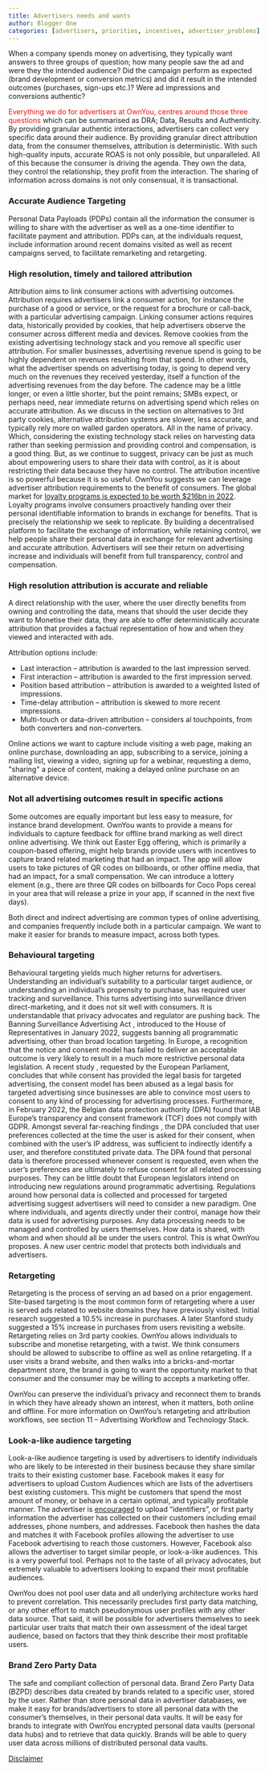 ```yaml
---
title: Advertisers needs and wants
author: Blogger One
categories: [advertisers, priorities, incentives, advertiser_problems]
---
```


When a company spends money on advertising, they typically want answers to three groups of question; how many people saw the ad and were they the intended audience? Did the campaign perform as expected (brand development or conversion metrics) and did it result in the intended outcomes (purchases, sign-ups etc.)? Were ad impressions and conversions authentic?

<span style="color: #e81313"> Everything we do for advertisers at OwnYou, centres around those three questions</span> which can be summarised as DRA; Data, Results and Authenticity. By providing granular authentic interactions, advertisers can collect very specific data around their audience. By providing granular direct attribution data, from the consumer themselves, attribution is deterministic. With such high-quality inputs, accurate ROAS is not only possible, but unparalleled. All of this because the consumer is driving the agenda. They own the data, they control the relationship, they profit from the interaction. The sharing of information across domains is not only consensual, it is transactional.

### Accurate Audience Targeting

Personal Data Payloads (PDPs) contain all the information the consumer is willing to share with the advertiser as well as a one-time identifier to facilitate payment and attribution. PDPs can, at the individuals request, include information around recent domains visited as well as recent campaigns served, to facilitate remarketing and retargeting.

### High resolution, timely and tailored attribution

Attribution aims to link consumer actions with advertising outcomes. Attribution requires advertisers link a consumer action, for instance the purchase of a good or service, or the request for a brochure or call-back, with a particular advertising campaign. Linking consumer actions requires data, historically provided by cookies, that help advertisers observe the consumer across different media and devices. Remove cookies from the existing advertising technology stack and you remove all specific user attribution. For smaller businesses, advertising revenue spend is going to be highly dependent on revenues resulting from that spend. In other words, what the advertiser spends on advertising today, is going to depend very much on the revenues they received yesterday, itself a function of the advertising revenues from the day before. The cadence may be a little longer, or even a little shorter, but the point remains; SMBs expect, or perhaps need, near immediate returns on advertising spend which relies on accurate attribution. As we discuss in the section on alternatives to 3rd party cookies, alternative attribution systems are slower, less accurate, and typically rely more on walled garden operators. All in the name of privacy. Which, considering the existing technology stack relies on harvesting data rather than seeking permission and providing control and compensation, is a good thing. But, as we continue to suggest, privacy can be just as much about empowering users to share their data with control, as it is about restricting their data because they have no control. The attribution incentive is so powerful because it is so useful. OwnYou suggests we can leverage advertiser attribution requirements to the benefit of consumers. The global market for <a href="https://www.beroeinc.com/category-intelligence/loyalty-programs-market/" target="_blank">loyalty programs is expected to be worth $216bn in 2022</a>. Loyalty programs involve consumers proactively handing over their personal identifiable information to brands in exchange for benefits. That is precisely the relationship we seek to replicate. By building a decentralised platform to facilitate the exchange of information, while retaining control, we help people share their personal data in exchange for relevant advertising and accurate attribution. Advertisers will see their return on advertising increase and individuals will benefit from full transparency, control and compensation.

### High resolution attribution is accurate and reliable

A direct relationship with the user, where the user directly benefits from owning and controlling the data, means that should the user decide they want to Monetise their data, they are able to offer deterministically accurate attribution that provides a factual representation of how and when they viewed and interacted with ads.

Attribution options include:

- Last interaction – attribution is awarded to the last impression served.
- First interaction – attribution is awarded to the first impression served.
- Position based attribution – attribution is awarded to a weighted listed of impressions.
- Time-delay attribution – attribution is skewed to more recent impressions.
- Multi-touch or data-driven attribution – considers al touchpoints, from both converters and non-converters.

Online actions we want to capture include visiting a web page, making an online purchase, downloading an app, subscribing to a service, joining a mailing list, viewing a video, signing up for a webinar, requesting a demo, "sharing" a piece of content, making a delayed online purchase on an alternative device.

### Not all advertising outcomes result in specific actions

Some outcomes are equally important but less easy to measure, for instance brand development. OwnYou wants to provide a means for individuals to capture feedback for offline brand marking as well direct online advertising. We think out Easter Egg offering, which is primarily a coupon-based offering, might help brands provide users with incentives to capture brand related marketing that had an impact. The app will allow users to take pictures of QR codes on billboards, or other offline media, that had an impact, for a small compensation. We can introduce a lottery element (e.g., there are three QR codes on billboards for Coco Pops cereal in your area that will release a prize in your app, if scanned in the next five days).

Both direct and indirect advertising are common types of online advertising, and companies frequently include both in a particular campaign. We want to make it easier for brands to measure impact, across both types.

### Behavioural targeting

Behavioural targeting yields much higher returns for advertisers. Understanding an individual’s suitability to a particular target audience, or understanding an individual’s propensity to purchase, has required user tracking and surveillance. This turns advertising into surveillance driven direct-marketing, and it does not sit well with consumers. It is understandable that privacy advocates and regulator are pushing back. The Banning Surveillance Advertising Act , introduced to the House of Representatives in January 2022, suggests banning all programmatic advertising, other than broad location targeting. In Europe, a recognition that the notice and consent model has failed to deliver an acceptable outcome is very likely to result in a much more restrictive personal data legislation. A recent study , requested by the European Parliament, concludes that while consent has provided the legal basis for targeted advertising, the consent model has been abused as a legal basis for targeted advertising since businesses are able to convince most users to consent to any kind of processing for advertising processes. Furthermore, in February 2022, the Belgian data protection authority (DPA) found that IAB Europe’s transparency and consent framework (TCF) does not comply with GDPR. Amongst several far-reaching findings , the DPA concluded that user preferences collected at the time the user is asked for their consent, when combined with the user’s IP address, was sufficient to indirectly identify a user, and therefore constituted private data. The DPA found that personal data is therefore processed whenever consent is requested, even when the user’s preferences are ultimately to refuse consent for all related processing purposes. They can be little doubt that European legislators intend on introducing new regulations around programmatic advertising. Regulations around how personal data is collected and processed for targeted advertising suggest advertisers will need to consider a new paradigm. One where individuals, and agents directly under their control, manage how their data is used for advertising purposes. Any data processing needs to be managed and controlled by users themselves. How data is shared, with whom and when should all be under the users control. This is what OwnYou proposes. A new user centric model that protects both individuals and advertisers.

### Retargeting

Retargeting is the process of serving an ad based on a prior engagement. Site-based targeting is the most common form of retargeting where a user is served ads related to website domains they have previously visited. Initial research suggested a 10.5% increase in purchases. A later Stanford study suggested a 15% increase in purchases from users revisiting a website. Retargeting relies on 3rd party cookies. OwnYou allows individuals to subscribe and monetise retargeting, with a twist. We think consumers should be allowed to subscribe to offline as well as online retargeting. If a user visits a brand website, and then walks into a bricks-and-mortar department store, the brand is going to want the opportunity market to that consumer and the consumer may be willing to accepts a marketing offer.

OwnYou can preserve the individual’s privacy and reconnect them to brands in which they have already shown an interest, when it matters, both online and offline. For more information on OwnYou’s retargeting and attribution workflows, see section 11 – Advertising Workflow and Technology Stack.

### Look-a-like audience targeting

Look-a-like audience targeting is used by advertisers to identify individuals who are likely to be interested in their business because they share similar traits to their existing customer base. Facebook makes it easy for advertisers to upload Custom Audiences which are lists of the advertisers best existing customers. This might be customers that spend the most amount of money, or behave in a certain optimal, and typically profitable manner. The advertiser is <a href="https://www.facebook.com/business/help/341425252616329?id=2469097953376494&locale=en_GB" target="_blank">encouraged</a> to upload “identifiers”, or first party information the advertiser has collected on their customers including email addresses, phone numbers, and addresses. Facebook then hashes the data and matches it with Facebook profiles allowing the advertiser to use Facebook advertising to reach those customers. However, Facebook also allows the advertiser to target similar people, or look-a-like audiences. This is a very powerful tool. Perhaps not to the taste of all privacy advocates, but extremely valuable to advertisers looking to expand their most profitable audiences.

OwnYou does not pool user data and all underlying architecture works hard to prevent correlation. This necessarily precludes first party data matching, or any other effort to match pseudonymous user profiles with any other data source. That said, it will be possible for advertisers themselves to seek particular user traits that match their own assessment of the ideal target audience, based on factors that they think describe their most profitable users.

### Brand Zero Party Data

The safe and compliant collection of personal data. Brand Zero Party Data (BZPD) describes data created by brands related to a specific user, stored by the user. Rather than store personal data in advertiser databases, we make it easy for brands/advertisers to store all personal data with the consumer’s themselves, in their personal data vaults. It will be easy for brands to integrate with OwnYou encrypted personal data vaults (personal data hubs) and to retrieve that data quickly. Brands will be able to query user data across millions of distributed personal data vaults.

[Disclaimer](/disclaimer/)
